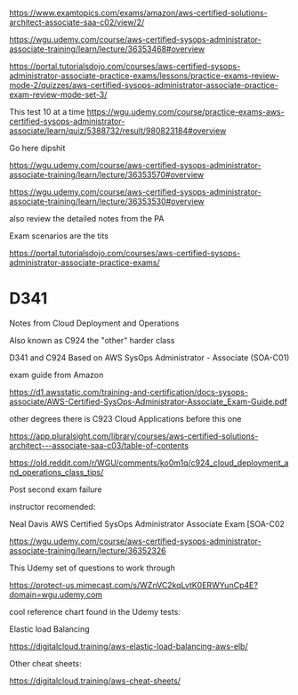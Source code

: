 https://www.examtopics.com/exams/amazon/aws-certified-solutions-architect-associate-saa-c02/view/2/

https://wgu.udemy.com/course/aws-certified-sysops-administrator-associate-training/learn/lecture/36353468#overview

https://portal.tutorialsdojo.com/courses/aws-certified-sysops-administrator-associate-practice-exams/lessons/practice-exams-review-mode-2/quizzes/aws-certified-sysops-administrator-associate-practice-exam-review-mode-set-3/

This test 10 at a time
https://wgu.udemy.com/course/practice-exams-aws-certified-sysops-administrator-associate/learn/quiz/5388732/result/980823184#overview


Go here dipshit

https://wgu.udemy.com/course/aws-certified-sysops-administrator-associate-training/learn/lecture/36353570#overview

https://wgu.udemy.com/course/aws-certified-sysops-administrator-associate-training/learn/lecture/36353530#overview

also review the detailed notes from the PA

Exam scenarios are the tits

https://portal.tutorialsdojo.com/courses/aws-certified-sysops-administrator-associate-practice-exams/

# D341
Notes from Cloud Deployment and Operations

Also known as C924 the "other" harder class

D341 and C924 Based on AWS SysOps Administrator - Associate (SOA-C01)

exam guide from Amazon

https://d1.awsstatic.com/training-and-certification/docs-sysops-associate/AWS-Certified-SysOps-Administrator-Associate_Exam-Guide.pdf

other degrees there is C923 Cloud Applications before this one

https://app.pluralsight.com/library/courses/aws-certified-solutions-architect---associate-saa-c03/table-of-contents

https://old.reddit.com/r/WGU/comments/ko0m1q/c924_cloud_deployment_and_operations_class_tips/


Post second exam failure

instructor recomended:

Neal Davis AWS Certified SysOps Administrator Associate Exam [SOA-C02

https://wgu.udemy.com/course/aws-certified-sysops-administrator-associate-training/learn/lecture/36352326

This Udemy set of questions to work through

https://protect-us.mimecast.com/s/WZnVC2kqLvtK0ERWYunCp4E?domain=wgu.udemy.com

cool reference chart found in the Udemy tests:

Elastic load Balancing 

https://digitalcloud.training/aws-elastic-load-balancing-aws-elb/

Other cheat sheets:

https://digitalcloud.training/aws-cheat-sheets/
